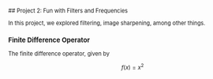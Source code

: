 <span style = "font-family=Papyrus; font-size:0.8em;"> 
<script src="https://cdn.mathjax.org/mathjax/latest/MathJax.js?config=TeX-AMS-MML_HTMLorMML" type="text/javascript"></script>
## Project 2: Fun with Filters and Frequencies

In this project, we explored filtering, image sharpening, among other things. 


### Finite Difference Operator

The finite difference operator, given by   


$$ f(x) = x^2$$

